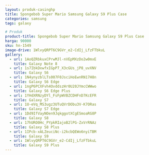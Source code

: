 ```yaml
---
layout: produk-casinghp
title: Spongebob Super Mario Samsung Galaxy S9 Plus Case
categories: samsung
tags: galaxy

# Produk
product-title: Spongebob Super Mario Samsung Galaxy S9 Plus Case
harga: 90000
sku: hn-1549
image-drive: 1WlvyQRPT6C9GVr_e2-CdIj_LfzFTbkuL
gallery:
  - url: 1AoQZRbkuxCPrwMJl-nVEpMXzDo2w0mxE
    title: Galaxy Note 8
  - url: 1s7IbkDxwfxIGpP7_X3cGUs_jP8_uvXNV
    title: Galaxy S6
  - url: 1N4ynyzblLTs007F0JsciHoEwnRN17H8n
    title: Galaxy S6 Edge
  - url: 1ngP6PCXFvh4OvddszHr0U20JYmcCWWwo
    title: Galaxy S6 Edge Plus
  - url: 1YHdXRNzyDYl_FsFpWVBZCDHFnD7KcEFR
    title: Galaxy S7
  - url: 1U-eVq_MS3ugz3UTuQVrDObu3V-K7ORas
    title: Galaxy S7 Edge
  - url: 1Dd9IfVayNOen9JqkggotXCgESmoaRG8P
    title: Galaxy S8
  - url: 17hURO0Hc_PYpkRIajoB2lPG-ZxVrRNAz
    title: Galaxy S8 Plus
  - url: 1IPcb-xALZeuciNc-i2kcbQEWo6nyiTBM
    title: Galaxy S9
  - url: 1WlvyQRPT6C9GVr_e2-CdIj_LfzFTbkuL
    title: Galaxy S9 Plus
---
```

